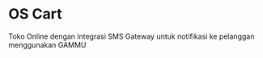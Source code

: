 OS Cart
=======

Toko Online dengan integrasi SMS Gateway untuk notifikasi ke pelanggan menggunakan GAMMU
